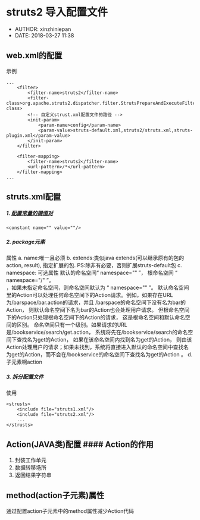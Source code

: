 #  struts2 导入配置文件
 - AUTHOR: xinzhiniepan
 - DATE: 2018-03-27 11:38

## web.xml的配置
示例
```
...
	<filter>
		<filter-name>struts2</filter-name>
		<filter-class>org.apache.struts2.dispatcher.filter.StrutsPrepareAndExecuteFilter</filter-class>
        <!-- 自定义strust.xml配置文件的路径 -->
        <init-param>
            <param-name>config</param-name>
            <param-value>struts-default.xml,struts2/struts.xml,struts-plugin.xml</param-value>
        </init-param>
	</filter>

	<filter-mapping>
		<filter-name>struts2</filter-name>
		<url-pattern>/*</url-pattern>
	</filter-mapping>
...
```

## struts.xml配置
##### 1. [配置常量的键值对](https://github.com/apache/struts/blob/master/core/src/main/resources/org/apache/struts2/default.properties)
```
<constant name="" value=""/>
```

##### 2. package元素
属性
a. name:唯一且必须
b. extends:类似java extends(可以继承原有的包的action, result), 指定扩展的包. PS:除非有必要，否则扩展struts-default包
c. namespace: 可选属性
默认的命名空间“ namespace="" ”， 根命名空间 “ namespace="/" ”。   
<package name="test" extends="struts-default"> ，如果未指定命名空间，则命名空间默认为 “ namespace="" ”。
默认命名空间里的Action可以处理任何命名空间下的Action请求。例如，如果存在URL为/barspace/bar.action的请求，并且
/barspace的命名空间下没有名为bar的Action，
则默认命名空间下名为bar的Action也会处理用户请求。
但根命名空间下的Action只处理根命名空间下的Action的请求，
这是根命名空间和默认命名空间的区别。
命名空间只有一个级别。如果请求的URL是/bookservice/search/get.action，
系统将先在/bookservice/search的命名空间下查找名为get的Action，
如果在该命名空间内找到名为get的Action，
则由该Action处理用户的请求；如果未找到，系统将直接进入默认的命名空间中查找名为get的Action，而不会在/bookservice的命名空间下查找名为get的Action 。
d. 子元素啊action

##### 3. 拆分配置文件
使用<include file=""/>
```
<strusts>
	<include file="struts1.xml"/>
	<include file="struts2.xml"/>
	...
</strusts>
```

## Action(JAVA类)配置 #### Action的作用
1. 封装工作单元
2. 数据转移场所
3. 返回结果字符串

## method(action子元素)属性
通过配置action子元素中的method属性减少Action代码
